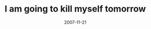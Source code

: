 ---
layout: base.njk
title : 'I am going to kill myself tomorrow' 
view_title : 'I am going to kill myself tomorrow' 
year : '2007' 
date : '2007-11-21' 
img_file : '/drawing/iamgoingtokillmyselftomorrow.png' 
html_file : 'iamgoingtokillmyselftomorrow' 
next_html : 'ithinkikilledmyplant.html' 
year_order : '266' 
permalink : "title/{{html_file}}.html"
---